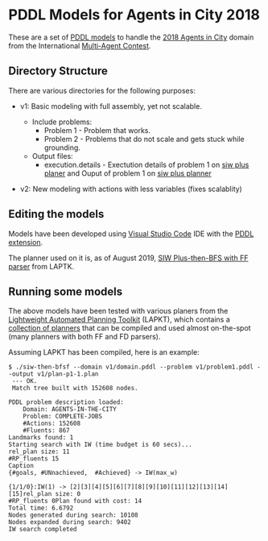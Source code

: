 # PDDL Models for Agents in City 2018

These are a set of [PDDL models](http://users.cecs.anu.edu.au/~patrik/pddlman/writing.html) to handle the [2018 Agents in City](https://multiagentcontest.org/2018/) domain from the International [Multi-Agent Contest](https://multiagentcontest.org/).


## Directory Structure

There are various directories for the following purposes:

* v1: Basic modeling with full assembly, yet not scalable.
  * Include problems:
    * Problem 1 - Problem that works.
    * Problem 2 - Problems that do not scale and gets stuck while grounding.
  * Output files:
    * execution.details - Exectution details of problem 1 on [siw plus planer](http://lapkt.org/index.php?title=Documentation#SIW_Plus) and Ouput of problem 1 on [siw plus planner](http://lapkt.org/index.php?title=Documentation#SIW_Plus)

* v2: New modeling with actions with less variables (fixes scalablity)

## Editing the models

Models have been developed using [Visual Studio Code](https://code.visualstudio.com/) IDE with the [PDDL extension](https://marketplace.visualstudio.com/items?itemName=jan-dolejsi.pddl).

The planner used on it is, as of August 2019, [SIW Plus-then-BFS with FF parser](https://github.com/LAPKT-dev/LAPKT-public/tree/master/planners/siw_plus-then-bfs_f-ffparser) from LAPTK.

## Running some models

The above models have been tested with various planers from the [Lightweight Automated Planning Toolkit](https://github.com/aig-upf/LAPKT-public) (LAPKT), which contains a [collection of planners](http://lapkt.org/index.php?title=Documentation) that can be compiled and used almost on-the-spot (many planners with both FF and FD parsers).

Assuming LAPKT has been compiled, here is an example:

```shell
$ ./siw-then-bfsf --domain v1/domain.pddl --problem v1/problem1.pddl --output v1/plan-p1-1.plan
 --- OK.
 Match tree built with 152608 nodes.

PDDL problem description loaded: 
	Domain: AGENTS-IN-THE-CITY
	Problem: COMPLETE-JOBS
	#Actions: 152608
	#Fluents: 867
Landmarks found: 1
Starting search with IW (time budget is 60 secs)...
rel_plan size: 11
#RP_fluents 15
Caption
{#goals, #UNnachieved,  #Achieved} -> IW(max_w)

{1/1/0}:IW(1) -> [2][3][4][5][6][7][8][9][10][11][12][13][14][15]rel_plan size: 0
#RP_fluents 0Plan found with cost: 14
Total time: 6.6792
Nodes generated during search: 10108
Nodes expanded during search: 9402
IW search completed
```
